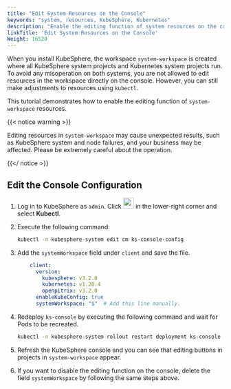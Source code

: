 ```yaml
---
title: "Edit System Resources on the Console"
keywords: "system, resources, KubeSphere, Kubernetes"
description: "Enable the editing function of system resources on the console."
linkTitle: 'Edit System Resources on the Console'
Weight: 16520
---
```


When you install KubeSphere, the workspace `system-workspace` is created where all KubeSphere system projects and Kubernetes system projects run. To avoid any misoperation on both systems, you are not allowed to edit resources in the workspace directly on the console. However, you can still make adjustments to resources using `kubectl`.

This tutorial demonstrates how to enable the editing function of `system-workspace` resources.

{{< notice warning >}}

Editing resources in `system-workspace` may cause unexpected results, such as KubeSphere system and node failures, and your business may be affected. Please be extremely careful about the operation.

{{</ notice >}}

## Edit the Console Configuration

1. Log in to KubeSphere as `admin`. Click <img src="/images/docs/common-icons/hammer.png" height="25" width="25" /> in the lower-right corner and select **Kubectl**.

2. Execute the following command:

   ```bash
   kubectl -n kubesphere-system edit cm ks-console-config
   ```

3. Add the `systemWorkspace` field under `client` and save the file.

   ```yaml
       client:
         version:
           kubesphere: v3.2.0
           kubernetes: v1.20.4
           openpitrix: v3.2.0
         enableKubeConfig: true
         systemWorkspace: "$"  # Add this line manually.
   ```

4. Redeploy `ks-console` by executing the following command and wait for Pods to be recreated.

   ```bash
   kubectl -n kubesphere-system rollout restart deployment ks-console
   ```

5. Refresh the KubeSphere console and you can see that editing buttons in projects in `system-workspace` appear.

6. If you want to disable the editing function on the console, delete the field `systemWorkspace` by following the same steps above. 

